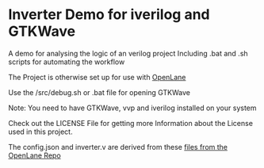 # Inverter Demo for iverilog and GTKWave 
A demo for analysing the logic of an verilog project
Including .bat and .sh scripts for automating the workflow

The Project is otherwise set up for use with <a href="https://github.com/The-OpenROAD-Project/OpenLane/">OpenLane</a>

Use the /src/debug.sh or .bat file for opening GTKWave

Note:
You need to have GTKWave, vvp and iverilog installed on your system

Check out the LICENSE File for getting more Information about the License used in this project.

The config.json and inverter.v are derived from these <a href="https://github.com/The-OpenROAD-Project/OpenLane/tree/master/designs/inverter">files from the OpenLane Repo</a>
